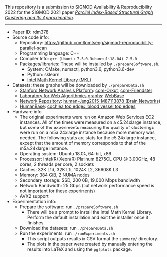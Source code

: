This repository is a submission to SIGMOD Availability & Reproducibility 2022
for the SIGMOD 2021 paper _[Parallel Index-Based Structural Graph Clustering and
Its Approximation](https://dl.acm.org/doi/abs/10.1145/3448016.3457278)_.

---

- Paper ID: rdm378
- Source code info:
  - Repository: https://github.com/tomtseng/sigmod-reproducibility-parallel-scan
  - Programming language: C++
  - Compiler Info: `g++ (Ubuntu 7.5.0-3ubuntu1~18.04) 7.5.0`
  - Packages/libraries: These will be installed by `./prepareSoftware.sh`.
    - System: CMake, numactl, python3.6, python3.6-dev
    - Python: sklearn
    - [Intel Math Kernel Library (MKL)](https://www.intel.com/content/www/us/en/developer/tools/oneapi/onemkl.html)
- Datasets: these graphs will be downloaded by `./prepareData.sh`
  - [Stanford Network Analysis Platform](https://snap.stanford.edu):
    [com-Orkut](https://snap.stanford.edu/data/com-Orkut.html), [com-Friendster](https://snap.stanford.edu/data/com-Friendster.html)
  - [Laboratory for Web Algorithmics graphs](https://law.di.unimi.it/datasets.php): [WebBase](https://www.cise.ufl.edu/research/sparse/matrices/LAW/webbase-2001.html)
  - [Network Repository](https://networkrepository.com): [human-Jung2015-M87113878 (Brain Networks)](https://networkrepository.com/bn-human-Jung2015-M87113878.php)
  - [HumanBase](https://hb.flatironinstitute.org/): [cochlea top edges, blood vessel top edges](https://hb.flatironinstitute.org/download)
- Hardware info
  - The original experiments were run on Amazon Web Services EC2 instances.  All
    of the times were measured on a c5.24xlarge instance, but some of the
    experiments measuring the quality of clusterings were run on a m5a.24xlarge
    instance because more memory was needed. The following stats are stats for
    the c5.24xlarge instance, except that the amount of memory corresponds to
    that of the m5a.24xlarge instance.
  - Operating system: Ubuntu 18.04, 64-bit, x86
  - Processor: Intel(R) Xeon(R) Platinum 8275CL CPU @ 3.00GHz, 48
    cores, 2 threads per core, 2 sockets
  - Caches: 32K L1d, 32K L1i, 1024K L2, 36608K L3
  - Memory: 384 GiB, 2 NUMA nodes
  - Secondary storage: SSD, 200 GB, 19,000 Mbps bandiwdth
  - Network Bandwidth: 25 Gbps (but network performance speed is not important for
    these experiments)
  - AVX2 support
- Experimentation info:
  - Prepare the software: run `./prepareSoftware.sh`
    - There will be a prompt to install the Intel Math Kernel Library. Perform
      the default installation and exit the installer once it finishes.
  - Download the datasets: run `./prepareData.sh`
  - Run the experiments: run `./runExperiments.sh`
    - This script outputs results in CSV format the `summary/` directory.
    - The plots in the paper were created by manually entering the results
      into LaTeX and using the `pgfplots` package.
